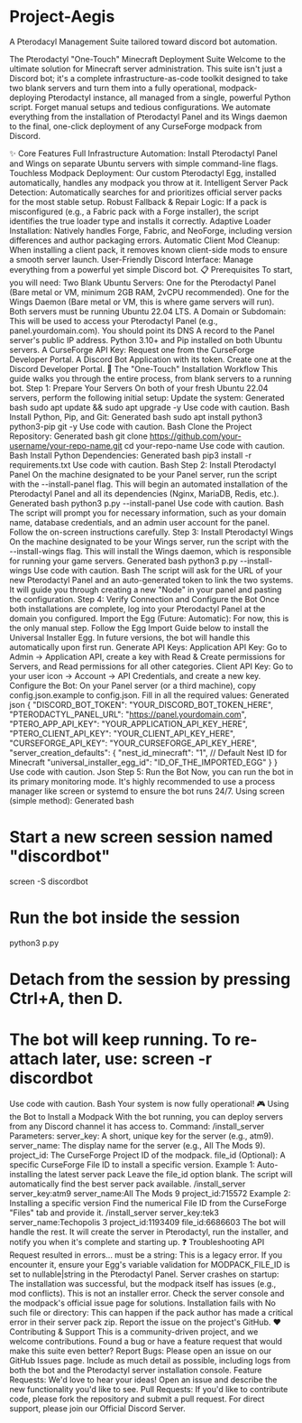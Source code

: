 # Project-Aegis

A Pterodacyl Management Suite tailored toward discord bot automation.

The Pterodactyl "One-Touch" Minecraft Deployment Suite
Welcome to the ultimate solution for Minecraft server administration. This suite isn't just a Discord bot; it's a complete infrastructure-as-code toolkit designed to take two blank servers and turn them into a fully operational, modpack-deploying Pterodactyl instance, all managed from a single, powerful Python script.
Forget manual setups and tedious configurations. We automate everything from the installation of Pterodactyl Panel and its Wings daemon to the final, one-click deployment of any CurseForge modpack from Discord.
<!-- Placeholder for a new, more impressive GIF showing the whole process -->
✨ Core Features
Full Infrastructure Automation: Install Pterodactyl Panel and Wings on separate Ubuntu servers with simple command-line flags.
Touchless Modpack Deployment: Our custom Pterodactyl Egg, installed automatically, handles any modpack you throw at it.
Intelligent Server Pack Detection: Automatically searches for and prioritizes official server packs for the most stable setup.
Robust Fallback & Repair Logic: If a pack is misconfigured (e.g., a Fabric pack with a Forge installer), the script identifies the true loader type and installs it correctly.
Adaptive Loader Installation: Natively handles Forge, Fabric, and NeoForge, including version differences and author packaging errors.
Automatic Client Mod Cleanup: When installing a client pack, it removes known client-side mods to ensure a smooth server launch.
User-Friendly Discord Interface: Manage everything from a powerful yet simple Discord bot.
📋 Prerequisites
To start, you will need:
Two Blank Ubuntu Servers:
One for the Pterodactyl Panel (Bare metal or VM, minimum 2GB RAM, 2vCPU recommended).
One for the Wings Daemon (Bare metal or VM, this is where game servers will run).
Both servers must be running Ubuntu 22.04 LTS.
A Domain or Subdomain: This will be used to access your Pterodactyl Panel (e.g., panel.yourdomain.com). You should point its DNS A record to the Panel server's public IP address.
Python 3.10+ and Pip installed on both Ubuntu servers.
A CurseForge API Key: Request one from the CurseForge Developer Portal.
A Discord Bot Application with its token. Create one at the Discord Developer Portal.
🚀 The "One-Touch" Installation Workflow
This guide walks you through the entire process, from blank servers to a running bot.
Step 1: Prepare Your Servers
On both of your fresh Ubuntu 22.04 servers, perform the following initial setup:
Update the system:
Generated bash
sudo apt update && sudo apt upgrade -y
Use code with caution.
Bash
Install Python, Pip, and Git:
Generated bash
sudo apt install python3 python3-pip git -y
Use code with caution.
Bash
Clone the Project Repository:
Generated bash
git clone https://github.com/your-username/your-repo-name.git
cd your-repo-name
Use code with caution.
Bash
Install Python Dependencies:
Generated bash
pip3 install -r requirements.txt
Use code with caution.
Bash
Step 2: Install Pterodactyl Panel
On the machine designated to be your Panel server, run the script with the --install-panel flag. This will begin an automated installation of the Pterodactyl Panel and all its dependencies (Nginx, MariaDB, Redis, etc.).
Generated bash
python3 p.py --install-panel
Use code with caution.
Bash
The script will prompt you for necessary information, such as your domain name, database credentials, and an admin user account for the panel. Follow the on-screen instructions carefully.
Step 3: Install Pterodactyl Wings
On the machine designated to be your Wings server, run the script with the --install-wings flag. This will install the Wings daemon, which is responsible for running your game servers.
Generated bash
python3 p.py --install-wings
Use code with caution.
Bash
The script will ask for the URL of your new Pterodactyl Panel and an auto-generated token to link the two systems. It will guide you through creating a new "Node" in your panel and pasting the configuration.
Step 4: Verify Connection and Configure the Bot
Once both installations are complete, log into your Pterodactyl Panel at the domain you configured.
Import the Egg (Future: Automatic):
For now, this is the only manual step. Follow the Egg Import Guide below to install the Universal Installer Egg. In future versions, the bot will handle this automatically upon first run.
Generate API Keys:
Application API Key: Go to Admin -> Application API, create a key with Read & Create permissions for Servers, and Read permissions for all other categories.
Client API Key: Go to your user icon -> Account -> API Credentials, and create a new key.
Configure the Bot:
On your Panel server (or a third machine), copy config.json.example to config.json.
Fill in all the required values:
Generated json
{
  "DISCORD_BOT_TOKEN": "YOUR_DISCORD_BOT_TOKEN_HERE",
  "PTERODACTYL_PANEL_URL": "https://panel.yourdomain.com",
  "PTERO_APP_API_KEY": "YOUR_APPLICATION_API_KEY_HERE",
  "PTERO_CLIENT_API_KEY": "YOUR_CLIENT_API_KEY_HERE",
  "CURSEFORGE_API_KEY": "YOUR_CURSEFORGE_API_KEY_HERE",
  "server_creation_defaults": {
    "nest_id_minecraft": "1", // Default Nest ID for Minecraft
    "universal_installer_egg_id": "ID_OF_THE_IMPORTED_EGG"
  }
}
Use code with caution.
Json
Step 5: Run the Bot
Now, you can run the bot in its primary monitoring mode. It's highly recommended to use a process manager like screen or systemd to ensure the bot runs 24/7.
Using screen (simple method):
Generated bash
# Start a new screen session named "discordbot"
screen -S discordbot

# Run the bot inside the session
python3 p.py

# Detach from the session by pressing Ctrl+A, then D.
# The bot will keep running. To re-attach later, use: screen -r discordbot
Use code with caution.
Bash
Your system is now fully operational!
🎮 Using the Bot to Install a Modpack
With the bot running, you can deploy servers from any Discord channel it has access to.
Command: /install_server
Parameters:
server_key: A short, unique key for the server (e.g., atm9).
server_name: The display name for the server (e.g., All The Mods 9).
project_id: The CurseForge Project ID of the modpack.
file_id (Optional): A specific CurseForge File ID to install a specific version.
Example 1: Auto-installing the latest server pack
Leave the file_id option blank. The script will automatically find the best server pack available.
/install_server server_key:atm9 server_name:All The Mods 9 project_id:715572
Example 2: Installing a specific version
Find the numerical File ID from the CurseForge "Files" tab and provide it.
/install_server server_key:tek3 server_name:Techopolis 3 project_id:1193409 file_id:6686603
The bot will handle the rest. It will create the server in Pterodactyl, run the installer, and notify you when it's complete and starting up.
❓ Troubleshooting
API Request resulted in errors... must be a string: This is a legacy error. If you encounter it, ensure your Egg's variable validation for MODPACK_FILE_ID is set to nullable|string in the Pterodactyl Panel.
Server crashes on startup: The installation was successful, but the modpack itself has issues (e.g., mod conflicts). This is not an installer error. Check the server console and the modpack's official issue page for solutions.
Installation fails with No such file or directory: This can happen if the pack author has made a critical error in their server pack zip. Report the issue on the project's GitHub.
❤️ Contributing & Support
This is a community-driven project, and we welcome contributions. Found a bug or have a feature request that would make this suite even better?
Report Bugs: Please open an issue on our GitHub Issues page. Include as much detail as possible, including logs from both the bot and the Pterodactyl server installation console.
Feature Requests: We'd love to hear your ideas! Open an issue and describe the new functionality you'd like to see.
Pull Requests: If you'd like to contribute code, please fork the repository and submit a pull request.
For direct support, please join our Official Discord Server.
